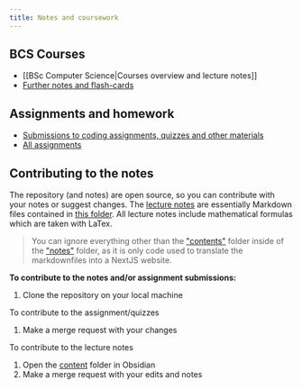 ```yaml
---
title: Notes and coursework
---
```

## BCS Courses

- [[BSc Computer Science|Courses overview and lecture notes]]
- [Further notes and flash-cards](https://www.remnote.com/a/Courses/65f4531ba28945dcc0913917)

## Assignments and homework

- [Submissions to coding assignments, quizzes and other materials](https://github.com/davidwickerhf/maastrichtuniversity)
- [All assignments](https://www.notion.so/davidwickerhf/c225e1186cdb4028b4efcbeb5d514341?v=1b0837c26bb043578115790da1a9ac27&pvs=4)

## Contributing to the notes

The repository (and notes) are open source, so you can contribute with your notes or suggest changes.
The [lecture notes](https://notes.wicker.life) are essentially Markdown files contained in [this folder](/notes/content/). All lecture notes include mathematical formulas which are taken with LaTex.

> You can ignore everything other than the ["contents"](/notes/content/) folder inside of the ["notes"](/notes/) folder, as it is only code used to translate the markdownfiles into a NextJS website.

**To contribute to the notes and/or assignment submissions:**

1. Clone the repository on your local machine

To contribute to the assignment/quizzes

1. Make a merge request with your changes

To contribute to the lecture notes

1. Open the [content](/notes/content/) folder in Obsidian
2. Make a merge request with your edits and notes
